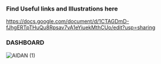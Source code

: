 
### Find Useful links and Illustrations here
https://docs.google.com/document/d/1CTAGDmD-fJhgERTpTHuQu8Rpsav7vA1eYiuekMthCUo/edit?usp=sharing

### DASHBOARD

![AIDAN (1)](https://user-images.githubusercontent.com/43697446/77243226-b5f0b280-6c2d-11ea-99d2-a3a43eff036d.gif)
